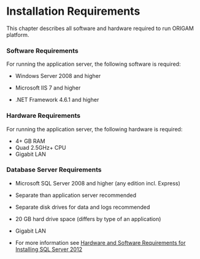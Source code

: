 # Installation Requirements

This chapter describes all software and hardware required to run ORIGAM platform.

### Software Requirements

For running the application server, the following software is required:

-   Windows Server 2008 and higher

-   Microsoft IIS 7 and higher

-   .NET Framework 4.6.1 and higher

### Hardware Requirements

For running the application server, the following hardware is required:

-   4+ GB RAM
-   Quad 2.5GHz+ CPU
-   Gigabit LAN

### Database Server Requirements

-   Microsoft SQL Server 2008 and higher (any edition incl. Express)

-   Separate than application server recommended

-   Separate disk drives for data and logs recommended

-   20 GB hard drive space (differs by type of an application)

-   Gigabit LAN

-   For more information see [Hardware and Software Requirements for Installing SQL Server 2012](http://msdn.microsoft.com/en-us/library/ms143506.aspx)
